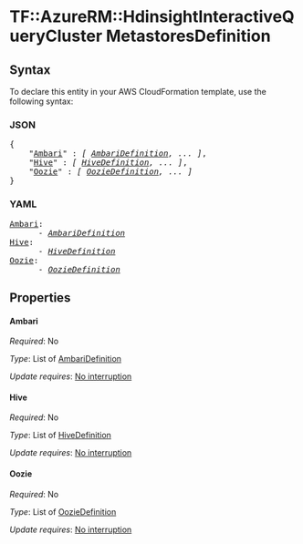 # TF::AzureRM::HdinsightInteractiveQueryCluster MetastoresDefinition

## Syntax

To declare this entity in your AWS CloudFormation template, use the following syntax:

### JSON

<pre>
{
    "<a href="#ambari" title="Ambari">Ambari</a>" : <i>[ <a href="ambaridefinition.md">AmbariDefinition</a>, ... ]</i>,
    "<a href="#hive" title="Hive">Hive</a>" : <i>[ <a href="hivedefinition.md">HiveDefinition</a>, ... ]</i>,
    "<a href="#oozie" title="Oozie">Oozie</a>" : <i>[ <a href="ooziedefinition.md">OozieDefinition</a>, ... ]</i>
}
</pre>

### YAML

<pre>
<a href="#ambari" title="Ambari">Ambari</a>: <i>
      - <a href="ambaridefinition.md">AmbariDefinition</a></i>
<a href="#hive" title="Hive">Hive</a>: <i>
      - <a href="hivedefinition.md">HiveDefinition</a></i>
<a href="#oozie" title="Oozie">Oozie</a>: <i>
      - <a href="ooziedefinition.md">OozieDefinition</a></i>
</pre>

## Properties

#### Ambari

_Required_: No

_Type_: List of <a href="ambaridefinition.md">AmbariDefinition</a>

_Update requires_: [No interruption](https://docs.aws.amazon.com/AWSCloudFormation/latest/UserGuide/using-cfn-updating-stacks-update-behaviors.html#update-no-interrupt)

#### Hive

_Required_: No

_Type_: List of <a href="hivedefinition.md">HiveDefinition</a>

_Update requires_: [No interruption](https://docs.aws.amazon.com/AWSCloudFormation/latest/UserGuide/using-cfn-updating-stacks-update-behaviors.html#update-no-interrupt)

#### Oozie

_Required_: No

_Type_: List of <a href="ooziedefinition.md">OozieDefinition</a>

_Update requires_: [No interruption](https://docs.aws.amazon.com/AWSCloudFormation/latest/UserGuide/using-cfn-updating-stacks-update-behaviors.html#update-no-interrupt)

